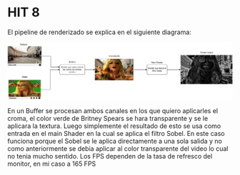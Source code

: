 # HIT 8

El pipeline de renderizado se explica en el siguiente diagrama:

![Pipeline de renderizado](diagrama.jpg)

En un Buffer se procesan ambos canales en los que quiero aplicarles el croma, el color verde de Britney Spears se hara transparente y se le aplicara la textura.
Luego simplemente el resultado de esto se usa como entrada en el main Shader en la cual se aplica el filtro Sobel. En este caso funciona porque el Sobel se le aplica
directamente a una sola salida y no como anteriormente se debia aplicar al color transparente del video lo cual no tenia mucho sentido.
Los FPS dependen de la tasa de refresco del monitor, en mi caso a 165 FPS
